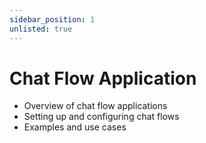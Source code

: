 ```yaml
---
sidebar_position: 1
unlisted: true
---
```


# Chat Flow Application

- Overview of chat flow applications
- Setting up and configuring chat flows
- Examples and use cases

